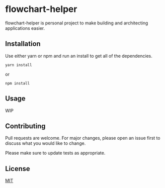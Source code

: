 # flowchart-helper

flowchart-helper is personal project to make building and architecting applications easier.

## Installation

Use either yarn or npm and run an install to get all of the dependencies.

```node
yarn install
```
or
```node
npm install
```

## Usage

WIP

## Contributing
Pull requests are welcome. For major changes, please open an issue first to discuss what you would like to change.

Please make sure to update tests as appropriate.

## License
[MIT](https://choosealicense.com/licenses/mit/)

